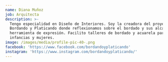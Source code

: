 ```yaml
---
name: Diana Muñoz
job: Arquitecta
description: >-
  Tengo especialidad en Diseño de Interiores. Soy la creadora del proyecto
  Bordando y Platicando donde reflexionamos sobre el bordado y sus alcances como
  herramienta de expresión. Facilito talleres de bordado y acuarela para
  infancias y mujeres.
image: /images/media/profile-pic-40-.png
facebook: 'https://www.facebook.com/bordandoyplaticando'
instagram: 'https://www.instagram.com/bordandoyplaticando/'
---
```


